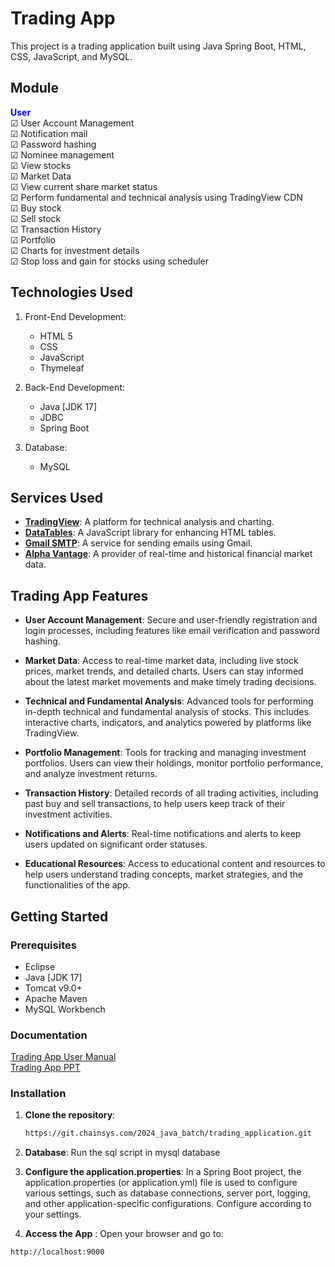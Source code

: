 # Trading App

This project is a trading application built using Java Spring Boot, HTML, CSS, JavaScript, and MySQL. 


## Module
<span style="color:blue">**User**</span><br>
<span>&#9745;</span> User Account Management<br>
<span>&#9745;</span> Notification mail<br>
<span>&#9745;</span> Password hashing<br>
<span>&#9745;</span> Nominee management <br>
<span>&#9745;</span> View stocks<br>
<span>&#9745;</span> Market Data<br>
<span>&#9745;</span> View current share market status<br>
<span>&#9745;</span> Perform fundamental and technical analysis using TradingView CDN<br>
<span>&#9745;</span> Buy stock<br>
<span>&#9745;</span> Sell stock<br>
<span>&#9745;</span> Transaction History  <br>
<span>&#9745;</span> Portfolio <br>
<span>&#9745;</span> Charts for investment details <br>
<span>&#9745;</span> Stop loss and gain for stocks using scheduler <br>




## Technologies Used
1. Front-End Development:
   - HTML 5
   - CSS
   - JavaScript
   - Thymeleaf

2. Back-End Development:
   - Java [JDK 17]
   - JDBC
   - Spring Boot

3. Database:
   - MySQL

## Services Used

- **[TradingView](https://www.tradingview.com/)**: A platform for technical analysis and charting.
- **[DataTables](https://datatables.net/)**: A JavaScript library for enhancing HTML tables.
- **[Gmail SMTP](https://mailmeteor.com/blog/gmail-smtp-settings)**: A service for sending emails using Gmail.
- **[Alpha Vantage](https://www.alphavantage.co/documentation/)**: A provider of real-time and historical financial market data.

## Trading App Features 

- **User Account Management**: Secure and user-friendly registration and login processes, including features like email verification and password hashing.
- **Market Data**: Access to real-time market data, including live stock prices, market trends, and detailed charts. Users can stay informed about the latest market movements and make timely trading decisions.
- **Technical and Fundamental Analysis**: Advanced tools for performing in-depth technical and fundamental analysis of stocks. This includes interactive charts, indicators, and analytics powered by platforms like TradingView.

- **Portfolio Management**: Tools for tracking and managing investment portfolios. Users can view their holdings, monitor portfolio performance, and analyze investment returns.
- **Transaction History**: Detailed records of all trading activities, including past buy and sell transactions, to help users keep track of their investment activities.
- **Notifications and Alerts**: Real-time notifications and alerts to keep users updated on significant order statuses.
- **Educational Resources**: Access to educational content and resources to help users understand trading concepts, market strategies, and the functionalities of the app.






## Getting Started

### Prerequisites

- Eclipse
- Java [JDK 17]
- Tomcat v9.0+
- Apache Maven
- MySQL Workbench

### Documentation 
<a href="https://docs.google.com/document/d/1uDWNu_nVZg_WMPRmFp8GpiPK8FkmjQl9L7_3Mycwurc/edit?usp=sharing"> Trading App User Manual</a><br>
<a href="https://docs.google.com/presentation/d/1T7-Wp_bDQAtGXZUVn_fbNRWOEe6S2-QqE0tqOGsPo98/edit?usp=sharing"> Trading App PPT</a>


### Installation

1. **Clone the repository**:

   ```sh 
   https://git.chainsys.com/2024_java_batch/trading_application.git

2.  **Database**:
    Run the sql script in mysql database 
3. **Configure the application.properties**:
   In a Spring Boot project, the application.properties (or application.yml) file is used to configure various settings, such as database connections, server port, logging, and other application-specific configurations. Configure according  to your settings.

4. **Access the App** : 
Open your browser and go to:
```sh
http://localhost:9000 



